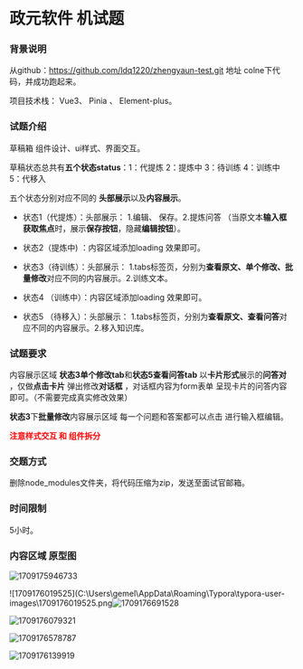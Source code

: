 # 政元软件 机试题

### 背景说明

从github：https://github.com/ldq1220/zhengyaun-test.git 地址  colne下代码，并成功跑起来。

项目技术栈： Vue3、 Pinia 、 Element-plus。

### 试题介绍

草稿箱 组件设计、ui样式、界面交互。

草稿状态总共有**五个状态status**：1：代提炼    2：提炼中   3：待训练   4：训练中   5：代移入

五个状态分别对应不同的 **头部展示**以及**内容展示**。



- 状态1（代提炼）：头部展示： 1.编辑、 保存。2.提炼问答 （当原文本**输入框获取焦点**时，展示**保存按钮**，隐藏**编辑按钮**）。

- 状态2（提炼中)  ：内容区域添加loading 效果即可。

- 状态3（待训练）：头部展示： 1.tabs标签页，分别为**查看原文、单个修改、批量修改**对应不同的内容展示。2.训练文本。
- 状态4 （训练中）：内容区域添加loading 效果即可。
- 状态5 （待移入）：头部展示： 1.tabs标签页，分别为**查看原文、查看问答**对应不同的内容展示。2.移入知识库。

### 试题要求

内容展示区域 **状态3单个修改tab**和**状态5查看问答tab**  以**卡片形式**展示的**问答对** ，仅做**点击卡片** 弹出修改**对话框** ，对话框内容为form表单 呈现卡片的问答内容即可。（不需要完成真实修改效果）

**状态3**下**批量修改**内容展示区域  每一个问题和答案都可以点击  进行输入框编辑。

<font color="red">**注意样式交互 和 组件拆分**</font>

### 交题方式

删除node_modules文件夹，将代码压缩为zip，发送至面试官邮箱。

### 时间限制

5小时。



### 内容区域 原型图

![1709175946733](C:\Users\gemel\AppData\Roaming\Typora\typora-user-images\1709175946733.png)

![1709176019525](C:\Users\gemel\AppData\Roaming\Typora\typora-user-images\1709176019525.png![1709176691528](C:\Users\gemel\AppData\Roaming\Typora\typora-user-images\1709176691528.png)

![1709176079321](C:\Users\gemel\AppData\Roaming\Typora\typora-user-images\1709176079321.png)



![1709176578787](C:\Users\gemel\AppData\Roaming\Typora\typora-user-images\1709176578787.png)

![1709176139919](C:\Users\gemel\AppData\Roaming\Typora\typora-user-images\1709176139919.png)